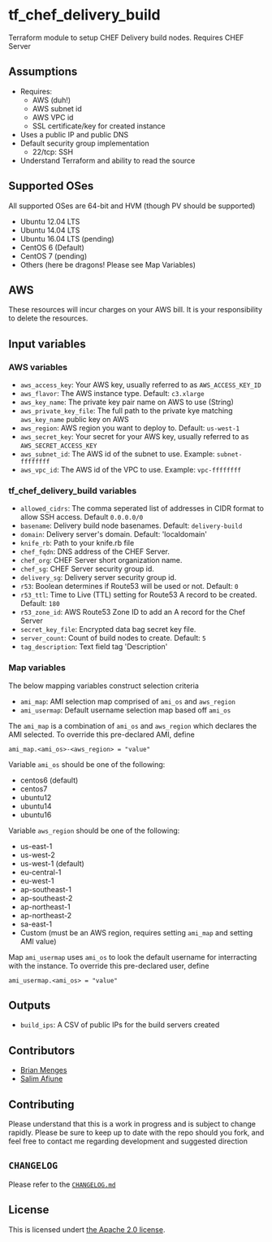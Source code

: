 # tf_chef_delivery_build
Terraform module to setup CHEF Delivery build nodes. Requires CHEF Server

## Assumptions

* Requires:
  * AWS (duh!)
  * AWS subnet id
  * AWS VPC id
  * SSL certificate/key for created instance
* Uses a public IP and public DNS
* Default security group implementation
  * 22/tcp: SSH
* Understand Terraform and ability to read the source

## Supported OSes
All supported OSes are 64-bit and HVM (though PV should be supported)

* Ubuntu 12.04 LTS
* Ubuntu 14.04 LTS
* Ubuntu 16.04 LTS (pending)
* CentOS 6 (Default)
* CentOS 7 (pending)
* Others (here be dragons! Please see Map Variables)

## AWS

These resources will incur charges on your AWS bill. It is your responsibility to delete the resources.

## Input variables

### AWS variables

* `aws_access_key`: Your AWS key, usually referred to as `AWS_ACCESS_KEY_ID`
* `aws_flavor`: The AWS instance type. Default: `c3.xlarge`
* `aws_key_name`: The private key pair name on AWS to use (String)
* `aws_private_key_file`: The full path to the private kye matching `aws_key_name` public key on AWS
* `aws_region`: AWS region you want to deploy to. Default: `us-west-1`
* `aws_secret_key`: Your secret for your AWS key, usually referred to as `AWS_SECRET_ACCESS_KEY`
* `aws_subnet_id`: The AWS id of the subnet to use. Example: `subnet-ffffffff`
* `aws_vpc_id`: The AWS id of the VPC to use. Example: `vpc-ffffffff`

### tf_chef_delivery_build variables

* `allowed_cidrs`: The comma seperated list of addresses in CIDR format to allow SSH access. Default `0.0.0.0/0`
* `basename`: Delivery build node basenames. Default: `delivery-build`
* `domain`: Delivery server's domain. Default: 'localdomain'
* `knife_rb`: Path to your knife.rb file
* `chef_fqdn`: DNS address of the CHEF Server.
* `chef_org`: CHEF Server short organization name.
* `chef_sg`: CHEF Server security group id.
* `delivery_sg`: Delivery server security group id.
* `r53`: Boolean determines if Route53 will be used or not. Default: `0`
* `r53_ttl`: Time to Live (TTL) setting for Route53 A record to be created. Default: `180`
* `r53_zone_id`: AWS Route53 Zone ID to add an A record for the Chef Server
* `secret_key_file`: Encrypted data bag secret key file.
* `server_count`: Count of build nodes to create. Default: `5`
* `tag_description`: Text field tag 'Description'

### Map variables

The below mapping variables construct selection criteria

* `ami_map`: AMI selection map comprised of `ami_os` and `aws_region`
* `ami_usermap`: Default username selection map based off `ami_os`

The `ami_map` is a combination of `ami_os` and `aws_region` which declares the AMI selected. To override this pre-declared AMI, define

```
ami_map.<ami_os>-<aws_region> = "value"
```

Variable `ami_os` should be one of the following:

* centos6 (default)
* centos7
* ubuntu12
* ubuntu14
* ubuntu16

Variable `aws_region` should be one of the following:

* us-east-1
* us-west-2
* us-west-1 (default)
* eu-central-1
* eu-west-1
* ap-southeast-1
* ap-southeast-2
* ap-northeast-1
* ap-northeast-2
* sa-east-1
* Custom (must be an AWS region, requires setting `ami_map` and setting AMI value)

Map `ami_usermap` uses `ami_os` to look the default username for interracting with the instance. To override this pre-declared user, define

```
ami_usermap.<ami_os> = "value"
```

## Outputs

* `build_ips`: A CSV of public IPs for the build servers created

## Contributors

* [Brian Menges](https://github.com/mengesb)
* [Salim Afiune](https://github.com/afiune)

## Contributing

Please understand that this is a work in progress and is subject to change rapidly. Please be sure to keep up to date with the repo should you fork, and feel free to contact me regarding development and suggested direction

## `CHANGELOG`

Please refer to the [`CHANGELOG.md`](CHANGELOG.md)

## License

This is licensed undert [the Apache 2.0 license](https://www.apache.org/licenses/LICENSE-2.0).
